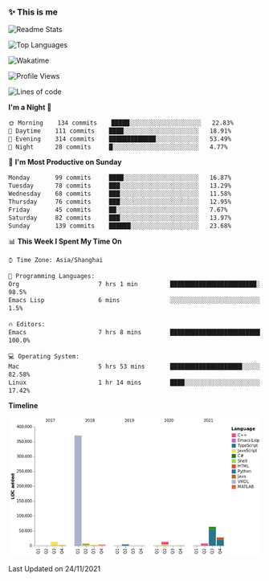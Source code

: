 <!--

**icyzeroice/icyzeroice** is a ✨ _special_ ✨ repository because its `README.md` (this file) appears on your GitHub profile.

Here are some ideas to get you started:

- 🔭 I’m currently working on ...
- 🌱 I’m currently learning ...
- 👯 I’m looking to collaborate on ...
- 🤔 I’m looking for help with ...
- 💬 Ask me about ...
- 📫 How to reach me: ...
- 😄 Pronouns: ...
- ⚡ Fun fact: ...

-->

### ✨ This is me

![Readme Stats](https://github-readme-stats.vercel.app/api?username=icyzeroice)

![Top Languages](https://github-readme-stats.vercel.app/api/top-langs/?username=icyzeroice&exclude_repo=scutie2015-digimon&layout=compact&langs_count=5)

![Wakatime](https://github-readme-stats.vercel.app/api/wakatime?username=icyzeroice)

<!--START_SECTION:waka-->
![Profile Views](http://img.shields.io/badge/Profile%20Views-0-blue)

![Lines of code](https://img.shields.io/badge/From%20Hello%20World%20I%27ve%20Written-516683%20lines%20of%20code-blue)

**I'm a Night 🦉** 

```text
🌞 Morning    134 commits    █████░░░░░░░░░░░░░░░░░░░░   22.83% 
🌆 Daytime    111 commits    ████░░░░░░░░░░░░░░░░░░░░░   18.91% 
🌃 Evening    314 commits    █████████████░░░░░░░░░░░░   53.49% 
🌙 Night      28 commits     █░░░░░░░░░░░░░░░░░░░░░░░░   4.77%

```
📅 **I'm Most Productive on Sunday** 

```text
Monday       99 commits     ████░░░░░░░░░░░░░░░░░░░░░   16.87% 
Tuesday      78 commits     ███░░░░░░░░░░░░░░░░░░░░░░   13.29% 
Wednesday    68 commits     ███░░░░░░░░░░░░░░░░░░░░░░   11.58% 
Thursday     76 commits     ███░░░░░░░░░░░░░░░░░░░░░░   12.95% 
Friday       45 commits     ██░░░░░░░░░░░░░░░░░░░░░░░   7.67% 
Saturday     82 commits     ███░░░░░░░░░░░░░░░░░░░░░░   13.97% 
Sunday       139 commits    ██████░░░░░░░░░░░░░░░░░░░   23.68%

```


📊 **This Week I Spent My Time On** 

```text
⌚︎ Time Zone: Asia/Shanghai

💬 Programming Languages: 
Org                      7 hrs 1 min         ████████████████████████░   98.5% 
Emacs Lisp               6 mins              ░░░░░░░░░░░░░░░░░░░░░░░░░   1.5%

🔥 Editors: 
Emacs                    7 hrs 8 mins        █████████████████████████   100.0%

💻 Operating System: 
Mac                      5 hrs 53 mins       ████████████████████░░░░░   82.58% 
Linux                    1 hr 14 mins        ████░░░░░░░░░░░░░░░░░░░░░   17.42%

```

**Timeline**

![Chart not found](https://raw.githubusercontent.com/icyzeroice/icyzeroice/main/charts/bar_graph.png) 


 Last Updated on 24/11/2021
<!--END_SECTION:waka-->

<!--

### Related
- https://github.com/abhisheknaiidu/awesome-github-profile-readme
- https://github.com/coderjojo/creative-profile-readme
- https://github.com/elangosundar/awesome-README-templates
- https://github.com/durgeshsamariya/awesome-github-profile-readme-templates
- https://github.com/anmol098/waka-readme-stats

-->
